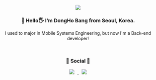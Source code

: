 <!--
**Bang1999/Bang1999** is a ✨ _special_ ✨ repository because its `README.md` (this file) appears on your GitHub profile.

Here are some ideas to get you started:

- 🔭 I’m currently working on ...
- 🌱 I’m currently learning ...
- 👯 I’m looking to collaborate on ...
- 🤔 I’m looking for help with ...
- 💬 Ask me about ...
- 📫 How to reach me: ...
- 😄 Pronouns: ...
- ⚡ Fun fact: ...
-->
<p align=center>
<img src="https://capsule-render.vercel.app/api?type=cylinder&color=3CB371&height=160&section=header&text=Bang1999🐢&fontSize=90&&animation=fadeIn&fontColor=FFFFFF"></image>
</p>
<h3 align=center> 
🌱 Hello🖐 I’m DongHo Bang from Seoul, Korea.
</h3>
<p align=center>I used to major in Mobile Systems Engineering, but now I'm a Back-end developer!
</p>
<br>


<div align=center>
	<h3> 🐢 Social 🐢 </h3>	
	<a href="https://bangdh.tistory.com/" align=center>
		<img src="http://img.shields.io/badge/-Tistory-yellow?style=flat&logo=Tistory&link=https://h-owo-ld.tistory.com/"
	 	style="height : auto; margin-left : 10px; margin-right : 10px;"/>
	</a>
	<a href="mailto:bangdh1593@gmail.com">
	<img src="https://img.shields.io/badge/Gmail-d14836?style=flat&logo=Gmail&logoColor=white&link=mailto:ina9377@gmail.com"
	 style="height : auto; margin-left : 10px; margin-right : 10px;"/>
	</a>
</div>
